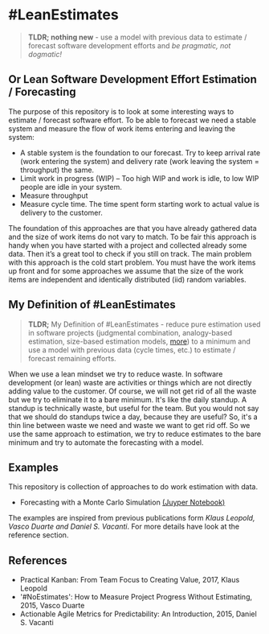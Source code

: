 # #LeanEstimates

> __TLDR; nothing new__ - use a model with previous data to estimate / forecast software development efforts and _be pragmatic, not dogmatic!_

## Or Lean Software Development Effort Estimation / Forecasting 
The purpose of this repository is to look at some interesting ways to estimate / forecast software effort. To be able to forecast we need a stable system and measure the flow of work items entering and leaving the system:
 
- A stable system is the foundation to our forecast. Try to keep arrival rate (work entering the system) and delivery rate (work leaving the system = throughput) the same.
- Limit work in progress (WIP) – Too high WIP and work is idle, to low WIP people are idle in your system.
- Measure throughput
- Measure cycle time. The time spent form starting work to actual value is delivery to the customer.

The foundation of this approaches are that you have already gathered data and the size of work items do not vary to match.  To be fair this approach is handy when you have started with a project and collected already some data. Then it’s a great tool to check if you still on track. The main problem with this approach is the cold start problem. You must have the work items up front and for some approaches we assume that the size of the work items are independent and identically distributed (iid) random variables.


## My Definition of #LeanEstimates

> __TLDR;__ My Definition of #LeanEstimates - reduce pure estimation used in software projects (judgmental combination, analogy-based estimation, size-based estimation models, [more]( https://en.wikipedia.org/wiki/Software_development_effort_estimation)) to a minimum and use a model with previous data (cycle times, etc.) to estimate / forecast remaining efforts.  

When we use a lean mindset we try to reduce waste. In software development (or lean) waste are activities or things which are not directly adding value to the customer. Of course, we will not get rid of all the waste but we try to eliminate it to a bare minimum.  It's like the daily standup. A standup is technically waste, but useful for the team. But you would not say that we should do standups twice a day, because they are useful? So, it's a thin line between waste we need and waste we want to get rid off.  So we use the same approach to estimation, we try to reduce estimates to the bare minimum and try to automate the forecasting with a model.


## Examples
This repository is collection of approaches to do work estimation with data.
- Forecasting with a Monte Carlo Simulation [(Juyper Notebook)](notebooks/forecasting_with_monte_carlo.ipynb)

The examples are inspired from previous publications form _Klaus Leopold, Vasco Duarte and Daniel S. Vacanti_. For more details have look at the reference section.

## References

- Practical Kanban: From Team Focus to Creating Value, 2017, Klaus Leopold
- '#NoEstimates': How to Measure Project Progress Without Estimating, 2015, Vasco Duarte
- Actionable Agile Metrics for Predictability: An Introduction, 2015, Daniel S. Vacanti


